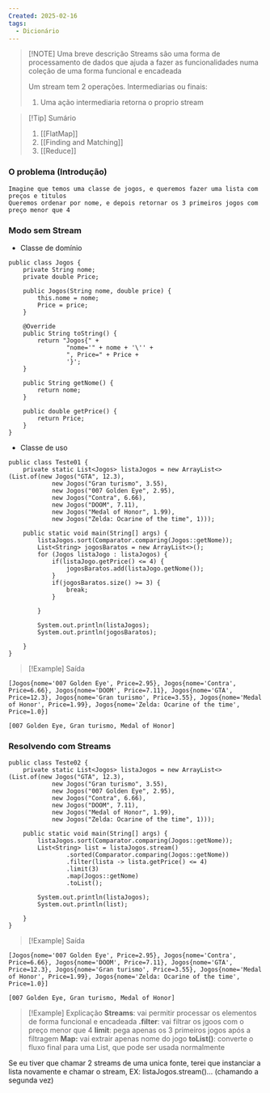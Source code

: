 ```yaml
---
Created: 2025-02-16
tags:
  - Dicionário
---
```


> [!NOTE] Uma breve descrição
> Streams são uma forma de processamento de dados que ajuda a fazer as funcionalidades numa coleção de uma forma funcional e encadeada
> 
> Um stream tem 2 operações. Intermediarias ou finais:
> 1. Uma ação intermediaria retorna o proprio stream


> [!Tip] Sumário
> 1. [[FlatMap]]
> 2. [[Finding and Matching]]
> 3. [[Reduce]]


### O problema (Introdução)
	Imagine que temos uma classe de jogos, e queremos fazer uma lista com preços e titulos
	Queremos ordenar por nome, e depois retornar os 3 primeiros jogos com preço menor que 4

### Modo sem Stream

- Classe de domínio

```
public class Jogos {  
    private String nome;  
    private double Price;  
  
    public Jogos(String nome, double price) {  
        this.nome = nome;  
        Price = price;  
    }  
  
    @Override  
    public String toString() {  
        return "Jogos{" +  
                "nome='" + nome + '\'' +  
                ", Price=" + Price +  
                '}';  
    }  
  
    public String getNome() {  
        return nome;  
    }  
  
    public double getPrice() {  
        return Price;  
    }  
}
```

- Classe de uso
```
public class Teste01 {  
    private static List<Jogos> listaJogos = new ArrayList<>(List.of(new Jogos("GTA", 12.3),  
            new Jogos("Gran turismo", 3.55),  
            new Jogos("007 Golden Eye", 2.95),  
            new Jogos("Contra", 6.66),  
            new Jogos("DOOM", 7.11),  
            new Jogos("Medal of Honor", 1.99),  
            new Jogos("Zelda: Ocarine of the time", 1)));  
  
    public static void main(String[] args) {  
        listaJogos.sort(Comparator.comparing(Jogos::getNome));  
        List<String> jogosBaratos = new ArrayList<>();  
        for (Jogos listaJogo : listaJogos) {  
            if(listaJogo.getPrice() <= 4) {  
                jogosBaratos.add(listaJogo.getNome());  
            }  
            if(jogosBaratos.size() >= 3) {  
                break;  
            }  
  
        }  
  
        System.out.println(listaJogos);  
        System.out.println(jogosBaratos);  
  
    }  
}
```


> [!Example] Saída
```
[Jogos{nome='007 Golden Eye', Price=2.95}, Jogos{nome='Contra', Price=6.66}, Jogos{nome='DOOM', Price=7.11}, Jogos{nome='GTA', Price=12.3}, Jogos{nome='Gran turismo', Price=3.55}, Jogos{nome='Medal of Honor', Price=1.99}, Jogos{nome='Zelda: Ocarine of the time', Price=1.0}]

[007 Golden Eye, Gran turismo, Medal of Honor]
```


### Resolvendo com Streams

```
public class Teste02 {  
    private static List<Jogos> listaJogos = new ArrayList<>(List.of(new Jogos("GTA", 12.3),  
            new Jogos("Gran turismo", 3.55),  
            new Jogos("007 Golden Eye", 2.95),  
            new Jogos("Contra", 6.66),  
            new Jogos("DOOM", 7.11),  
            new Jogos("Medal of Honor", 1.99),  
            new Jogos("Zelda: Ocarine of the time", 1)));  
  
    public static void main(String[] args) {  
        listaJogos.sort(Comparator.comparing(Jogos::getNome));  
        List<String> list = listaJogos.stream()  
                .sorted(Comparator.comparing(Jogos::getNome))  
                .filter(lista -> lista.getPrice() <= 4)  
                .limit(3)  
                .map(Jogos::getNome)  
                .toList();  
  
        System.out.println(listaJogos);  
        System.out.println(list);  
  
    }  
}
```


> [!Example] Saída
```
[Jogos{nome='007 Golden Eye', Price=2.95}, Jogos{nome='Contra', Price=6.66}, Jogos{nome='DOOM', Price=7.11}, Jogos{nome='GTA', Price=12.3}, Jogos{nome='Gran turismo', Price=3.55}, Jogos{nome='Medal of Honor', Price=1.99}, Jogos{nome='Zelda: Ocarine of the time', Price=1.0}]

[007 Golden Eye, Gran turismo, Medal of Honor]
```

> [!Example] Explicação
> **Streams**: vai permitir processar os elementos de forma funcional e encadeada
> **.filter**: vai filtrar os jgoos com o preço menor que 4
> **limit**: pega apenas os 3 primeiros jogos após a filtragem
> **Map:** vai extrair apenas nome do jogo
> **toList()**: converte o fluxo final para uma List<String>, que pode ser usada normalmente

Se eu tiver que chamar 2 streams de uma unica fonte, terei que instanciar a lista novamente e chamar o stream, EX:
listaJogos.stream()... (chamando a segunda vez)
